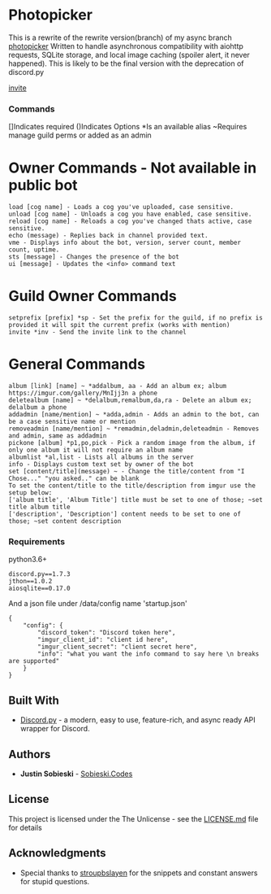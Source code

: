 # Photopicker

This is a rewrite of the rewrite version(branch) of my async branch [photopicker](https://github.com/SobieskiCodes/discord_bots_ASYNC/tree/master/photopicker)
Written to handle asynchronous compatibility with aiohttp requests, SQLite storage, and local image caching (spoiler alert, it never happened).
This is likely to be the final version with the deprecation of discord.py


[invite](https://discordapp.com/oauth2/authorize?client_id=451153773859962881&scope=bot&permissions=511040)


### Commands
[]Indicates required ()Indicates Options *Is an available alias ~Requires manage guild perms or added as an admin
# Owner Commands - Not available in public bot
```
load [cog name] - Loads a cog you've uploaded, case sensitive.
unload [cog name] - Unloads a cog you have enabled, case sensitive.
reload [cog name] - Reloads a cog you've changed thats active, case sensitive.
echo (message) - Replies back in channel provided text.
vme - Displays info about the bot, version, server count, member count, uptime.
sts [message] - Changes the presence of the bot
ui [message] - Updates the <info> command text
```
# Guild Owner Commands
```
setprefix [prefix] *sp - Set the prefix for the guild, if no prefix is provided it will spit the current prefix (works with mention)
invite *inv - Send the invite link to the channel
```
# General Commands
```
album [link] [name] ~ *addalbum, aa - Add an album ex; album https://imgur.com/gallery/MnIjj3n a phone
deletealbum [name] ~ *delalbum,remalbum,da,ra - Delete an album ex; delalbum a phone
addadmin [name/mention] ~ *adda,admin - Adds an admin to the bot, can be a case sensitive name or mention
removeadmin [name/mention] ~ *remadmin,deladmin,deleteadmin - Removes and admin, same as addadmin
pickone [album] *p1,po,pick - Pick a random image from the album, if only one album it will not require an album name
albumlist *al,list - Lists all albums in the server
info - Displays custom text set by owner of the bot
set [content/title](message) ~ - Change the title/content from "I Chose..." "you asked.." can be blank
To set the content/title to the title/description from imgur use the setup below:
['album title', 'Album Title'] title must be set to one of those; ~set title album title
['description', 'Description'] content needs to be set to one of those; ~set content description
```

### Requirements
python3.6+

```
discord.py==1.7.3
jthon==1.0.2
aiosqlite==0.17.0
```

And a json file under /data/config name 'startup.json'

```
{
    "config": {
        "discord_token": "Discord token here",
        "imgur_client_id": "client id here",
        "imgur_client_secret": "client secret here",
        "info": "what you want the info command to say here \n breaks are supported"
    }
}
```



## Built With

* [Discord.py](https://github.com/Rapptz/discord.py/) - a modern, easy to use, feature-rich, and async ready API wrapper for Discord.

## Authors

* **Justin Sobieski** - [Sobieski.Codes](https://sobieski.codes)

## License

This project is licensed under the The Unlicense - see the [LICENSE.md](LICENSE) file for details

## Acknowledgments

* Special thanks to [stroupbslayen](https://github.com/stroupbslayen) for the snippets and constant answers for stupid questions.

